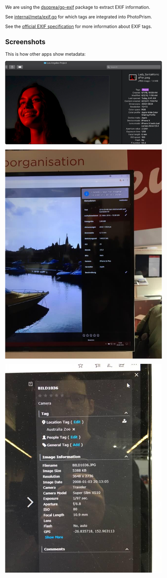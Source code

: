 We are using the [dsoprea/go-exif](https://github.com/dsoprea/go-exif) package to extract EXIF information.

See [internal/meta/exif.go](https://github.com/photoprism/photoprism/blob/master/internal/meta/exif.go) for which tags are integrated into PhotoPrism. 

See the [official EXIF specification](http://www.cipa.jp/std/documents/e/DC-008-2012_E.pdf) for more information about EXIF tags.

## Screenshots ##

This is how other apps show metadata:

![apple_exif](46595860-a4b7f280-cada-11e8-9ef8-d64c5f560148.png)

![photo_2018-10-08_09-16-15](46595914-d4ff9100-cada-11e8-9482-2bc6c82d81ef.jpg)

![photo_2018-10-08_09-16-12](46595915-d4ff9100-cada-11e8-940b-9cd3d91135e7.jpg)
